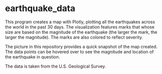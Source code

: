 # earthquake_data

This program creates a map with Plotly, plotting all the earthquakes across the world in the past 30 days. The visualization features marks that whose 
size are based on the magnitude of the earthquake (the larger the mark, the larger the magnitude). The marks are also colored to reflect
severity.

The picture in this repository provides a quick snapshot of the map created. The data points can be hovered over to see the magnitude and location of the earthquake in question.

The data is taken from the U.S. Geological Survey. 
